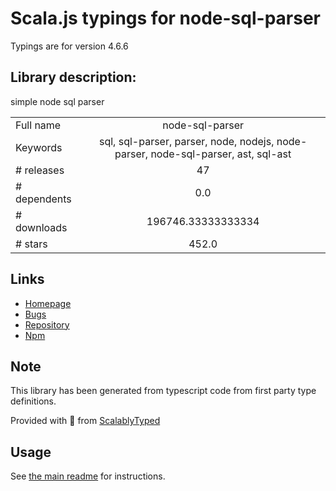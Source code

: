 
# Scala.js typings for node-sql-parser

Typings are for version 4.6.6

## Library description:
simple node sql parser

|                    |                 |
| ------------------ | :-------------: |
| Full name          | node-sql-parser |
| Keywords           | sql, sql-parser, parser, node, nodejs, node-parser, node-sql-parser, ast, sql-ast |
| # releases         | 47 |
| # dependents       | 0.0 |
| # downloads        | 196746.33333333334 |
| # stars            | 452.0 |

## Links
- [Homepage](https://github.com/taozhi8833998/node-sql-parser#readme)
- [Bugs](https://github.com/taozhi8833998/node-sql-parser/issues)
- [Repository](https://github.com/taozhi8833998/node-sql-parser)
- [Npm](https://www.npmjs.com/package/node-sql-parser)
    


## Note
This library has been generated from typescript code from first party type definitions.

Provided with :purple_heart: from [ScalablyTyped](https://github.com/oyvindberg/ScalablyTyped)

## Usage
See [the main readme](../../readme.md) for instructions.


